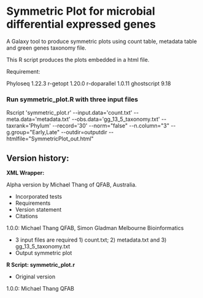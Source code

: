 # Symmetric Plot for microbial differential expressed genes

A Galaxy tool to produce symmetric plots using count table, metadata table and green genes taxonomy file.

This R script produces the plots embedded in a html file.

Requirement:

Phyloseq 1.22.3
r-getopt 1.20.0
r-doparallel 1.0.11
ghostscript 9.18


### Run symmetric_plot.R with three input files
Rscript 'symmetric_plot.r' --input.data='count.txt' --meta.data='metadata.txt' --obs.data='gg_13_5_taxonomy.txt' --taxrank='Phylum' --record='30' --norm="false" --n.column="3" --g.group="Early,Late" --outdir=outputdir --htmlfile="SymmetricPlot_out.html"


## Version history:

**XML Wrapper:**

Alpha version by Michael Thang of QFAB, Australia.

* Incorporated tests
* Requirements
* Version statement
* Citations

1.0.0: Michael Thang QFAB, Simon Gladman Melbourne Bioinformatics

* 3 input files are required 1) count.txt; 2) metadata.txt and 3) gg_13_5_taxonomy.txt
* Output symmetric plot


**R Script: symmetric_plot.r**

* Original version

1.0.0: Michael Thang QFAB

